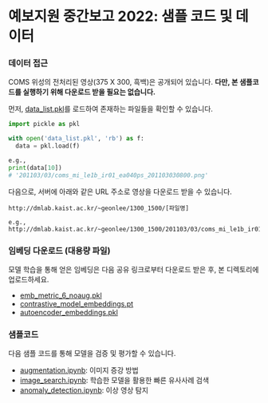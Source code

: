 # 예보지원 중간보고 2022: 샘플 코드 및 데이터

### 데이터 접근 
COMS 위성의 전처리된 영상(375 X 300, 흑백)은 공개되어 있습니다. **다만, 본 샘플코드를 실행하기 위해 다운로드 받을 필요는 없습니다.**

먼저, [data_list.pkl](data_list.pkl)를 로드하여 존재하는 파일들을 확인할 수 있습니다.
```python
import pickle as pkl

with open('data_list.pkl', 'rb') as f:
  data = pkl.load(f)

e.g.,
print(data[10])
# '201103/03/coms_mi_le1b_ir01_ea040ps_201103030800.png'
```

다음으로, 서버에 아래와 같은 URL 주소로 영상을 다운로드 받을 수 있습니다.
```
http://dmlab.kaist.ac.kr/~geonlee/1300_1500/[파일명]

e.g., 
http://dmlab.kaist.ac.kr/~geonlee/1300_1500/201103/03/coms_mi_le1b_ir01_ea040ps_201103030800.png
```


### 임베딩 다운로드 (대용량 파일)
모델 학습을 통해 얻은 임베딩은 다음 공유 링크로부터 다운로드 받은 후, 본 디렉토리에 업로드하세요.

* [emb_metric_6_noaug.pkl](https://drive.google.com/file/d/14r5mO_-TnPenn2-ISKlVbQhu4cb8vbBU/view?usp=sharing)
* [contrastive_model_embeddings.pt](https://drive.google.com/file/d/1ZExk6cW1lTTo8mDt2k0ExDNdgsaLm-Ch/view?usp=sharing)
* [autoencoder_embeddings.pkl](https://drive.google.com/file/d/1DgLWQu8qomvtCXwAMl7IRh2kyGXblkcx/view?usp=sharing)

### 샘플코드
다음 샘플 코드를 통해 모델을 검증 및 평가할 수 있습니다.

* [augmentation.ipynb](augmentation.ipynb): 이미지 증강 방법
* [image_search.ipynb](image_search.ipynb): 학습한 모델을 활용한 빠른 유사사례 검색
* [anomaly_detection.ipynb](anomaly_detection.ipynb): 이상 영상 탐지
